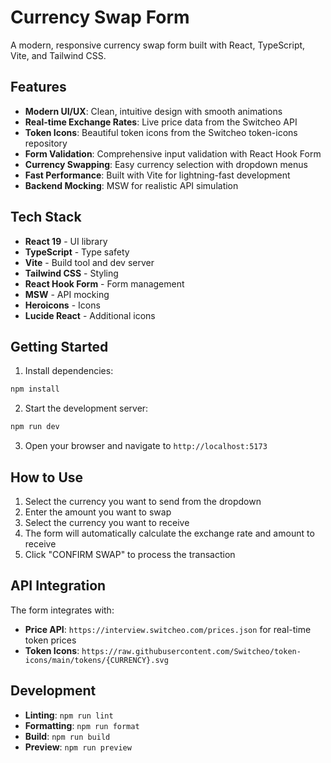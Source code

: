 # Currency Swap Form

A modern, responsive currency swap form built with React, TypeScript, Vite, and Tailwind CSS.

## Features

- **Modern UI/UX**: Clean, intuitive design with smooth animations
- **Real-time Exchange Rates**: Live price data from the Switcheo API
- **Token Icons**: Beautiful token icons from the Switcheo token-icons repository
- **Form Validation**: Comprehensive input validation with React Hook Form
- **Currency Swapping**: Easy currency selection with dropdown menus
- **Fast Performance**: Built with Vite for lightning-fast development
- **Backend Mocking**: MSW for realistic API simulation

## Tech Stack

- **React 19** - UI library
- **TypeScript** - Type safety
- **Vite** - Build tool and dev server
- **Tailwind CSS** - Styling
- **React Hook Form** - Form management
- **MSW** - API mocking
- **Heroicons** - Icons
- **Lucide React** - Additional icons

## Getting Started

1. Install dependencies:

```bash
npm install
```

2. Start the development server:

```bash
npm run dev
```

3. Open your browser and navigate to `http://localhost:5173`

## How to Use

1. Select the currency you want to send from the dropdown
2. Enter the amount you want to swap
3. Select the currency you want to receive
4. The form will automatically calculate the exchange rate and amount to receive
5. Click "CONFIRM SWAP" to process the transaction

## API Integration

The form integrates with:

- **Price API**: `https://interview.switcheo.com/prices.json` for real-time token prices
- **Token Icons**: `https://raw.githubusercontent.com/Switcheo/token-icons/main/tokens/{CURRENCY}.svg`

## Development

- **Linting**: `npm run lint`
- **Formatting**: `npm run format`
- **Build**: `npm run build`
- **Preview**: `npm run preview`
